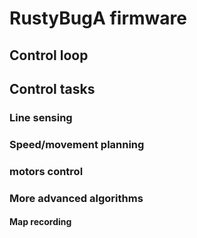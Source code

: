 # RustyBugA firmware

## Control loop

## Control tasks

### Line sensing

### Speed/movement planning

### motors control

### More advanced algorithms
#### Map recording

